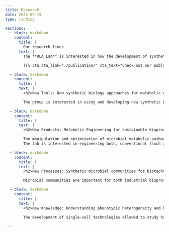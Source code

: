```yaml
---
title: Research
date: 2024-09-19
type: landing

sections:
  - block: markdown
    content:
      title: |
        Our research lines
      text: |
        The **RLA Lab** is interested in how the development of synthetic biology can revolutionise biotechnologies and help us to move towards a sustainable bio-based economy. We engineer microorganisms for a wide range of applications which span from the production of novel foods and alternative proteins to chemicals and fuels.

        {{% cta cta_link="./publication/" cta_text="Check out our publications →" %}}

  - block: markdown
    content:
      title: |
      text: |
        <h2>New Tools: New synthetic biology approaches for metabolic control</h2>

        The group is interested in using and developing new synthetic biology tools that allow us to precisely manipulate microbial cells in a reliable, predictable and standardised way. In particular, we are interested in those cutting-edge techniques that permit a fine tuning of metabolic pathways.

  - block: markdown
    content:
      title: |
      text: |
        <h2>New Products: Metabolic Engineering for sustainable bioproduction</h2>

        The manipulation and optimization of microbial metabolic pathways are the keys for biotechnology and a bio-based economy. Our research group is highly interested in hacking metabolism using synthetic biology tools to create new properties and enhanced behaviours in microbial cells. The engineering strategies are not only designed to produce new high-value products or higher amount of pre-existing products but also to facilitate the downstream and upstream parts of the bioprocesses.  
        The lab is interested in engineering both, conventional (such as _S. cerevisiae_ and _E. coli_) and non-conventional organisms, including our widely used yeast _Y. lipolytica_.

  - block: markdown
    content:
      title: |
      text: |
        <h2>New Processes: Synthetic microbial communities for biotechnology</h2>

        Microbial communities are important for both industrial bioprocesses (i.e. food production). We are interested in how microbial communities can be engineered and how synthetic biology can help to establish novel communities of microbes which can have applications in biotechnology.

  - block: markdown
    content:
      title: |
      text: |
        <h2>New Knowledge: Understanding phenotypic heterogeneity and how it affects production</h2>

        The development of single-cell technologies allowed to study how individual cells behave within a population. Such variations affect total bioproduction in a biotechnological process. We are interested in understanding heterogeneity and develop tools to control it in our favour.

---
```

